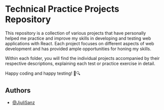 # Technical Practice Projects Repository

This repository is a collection of various projects that have personally helped me practice and improve my skills in developing and testing web applications with React. Each project focuses on different aspects of web development and has provided ample opportunities for honing my skills.

Within each folder, you will find the individual projects accompanied by their respective descriptions, explaining each test or practice exercise in detail.

Happy coding and happy testing! 🚀🔍

## Authors

- [@JjuliSanz ](https://github.com/JjuliSanz)